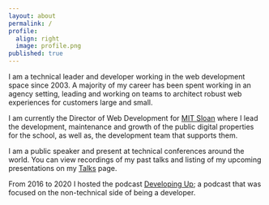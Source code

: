 ```yaml
---
layout: about
permalink: /
profile:
  align: right
  image: profile.png
published: true
---
```


I am a technical leader and developer working in the web development space since 2003.  A majority of my career has been spent working in an agency setting, leading and working on teams to architect robust web experiences for customers large and small. 

I am currently the Director of Web Development for [MIT Sloan](https://mitsloan.mit.edu) where I lead the development, maintenance and growth of the public digital properties for the school, as well as, the development team that supports them.

I am a public speaker and present at technical conferences around the world. You can view recordings of my past talks and listing of my upcoming presentations on my [Talks](https://talks.mike-miles.com/) page.

From 2016 to 2020 I hosted the podcast [Developing Up](https://www.developingup.com); a podcast that was focused on the non-technical side of being a developer.
